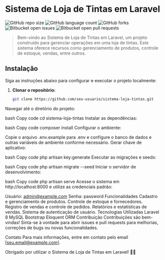 # Sistema de Loja de Tintas em Laravel

![GitHub repo size](https://img.shields.io/github/repo-size/seu-usuario/seu-repositorio?style=for-the-badge)
![GitHub language count](https://img.shields.io/github/languages/count/seu-usuario/seu-repositorio?style=for-the-badge)
![GitHub forks](https://img.shields.io/github/forks/seu-usuario/seu-repositorio?style=for-the-badge)
![Bitbucket open issues](https://img.shields.io/bitbucket/issues/seu-usuario/seu-repositorio?style=for-the-badge)
![Bitbucket open pull requests](https://img.shields.io/bitbucket/pr-raw/seu-usuario/seu-repositorio?style=for-the-badge)

> Bem-vindo ao Sistema de Loja de Tintas em Laravel, um projeto construído para gerenciar operações em uma loja de tintas. Este sistema oferece recursos como gerenciamento de produtos, controle de estoque, vendas, entre outros.

## Instalação

Siga as instruções abaixo para configurar e executar o projeto localmente:

1. **Clonar o repositório:**
   ```bash
   git clone https://github.com/seu-usuario/sistema-loja-tintas.git
Navegar até o diretório do projeto:

bash
Copy code
cd sistema-loja-tintas
Instalar as dependências:

bash
Copy code
composer install
Configurar o ambiente:

Copie o arquivo .env.example para .env e configure o banco de dados e outras variáveis de ambiente conforme necessário.
Gerar chave de aplicativo:

bash
Copy code
php artisan key:generate
Executar as migrações e seeds:

bash
Copy code
php artisan migrate --seed
Iniciar o servidor de desenvolvimento:

bash
Copy code
php artisan serve
Acesse o sistema em http://localhost:8000 e utilize as credenciais padrão:

Usuário: admin@example.com
Senha: password
Funcionalidades
Cadastro e gerenciamento de produtos.
Controle de estoque e fornecedores.
Registro de vendas e controle de pedidos.
Relatórios e estatísticas de vendas.
Sistema de autenticação de usuário.
Tecnologias Utilizadas
Laravel 8
MySQL
Bootstrap
Eloquent ORM
Contribuição
Contribuições são bem-vindas! Sinta-se à vontade para abrir issues e pull requests para melhorias, correções de bugs ou novas funcionalidades.

Contato
Para mais informações, entre em contato pelo email [seu.email@example.com].

Obrigado por utilizar o Sistema de Loja de Tintas em Laravel! 🎨🛒
